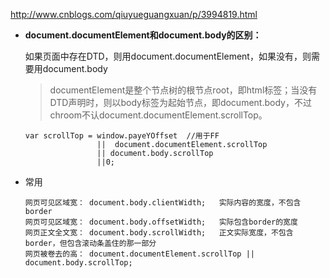 http://www.cnblogs.com/qiuyueguangxuan/p/3994819.html


* **document.documentElement和document.body的区别：**

	如果页面中存在DTD，则用document.documentElement，如果没有，则需要用document.body
	
	> documentElement是整个节点树的根节点root，即html标签；当没有DTD声明时，则以body标签为起始节点，即document.body，不过chroom不认document.documentElement.scrollTop。
	
	```
	var scrollTop = window.payeYOffset  //用于FF
					||	document.documentElement.scrollTop 
					|| document.body.scrollTop
					||0;
	```
	
	
* 常用

	```
	网页可见区域宽： document.body.clientWidth;   实际内容的宽度，不包含border
	网页可见区域宽： document.body.offsetWidth;   实际包含border的宽度
	网页正文全文宽： document.body.scrollWidth;   正文实际宽度，不包含border，但包含滚动条盖住的那一部分
	网页被卷去的高： document.documentElement.scrollTop || document.body.scrollTop;
	```

		